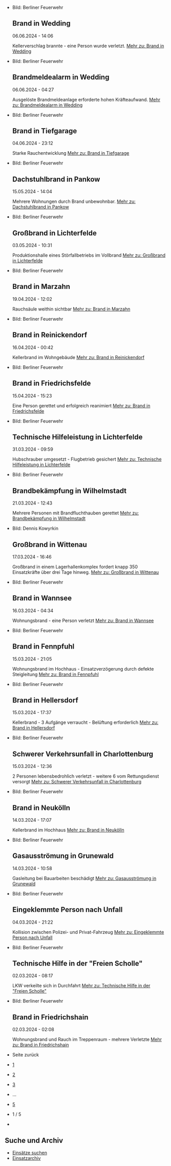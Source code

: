 * Bild: Berliner Feuerwehr

  Brand in Wedding
  ----------

   06.06.2024 - 14:06

   Kellerverschlag brannte - eine Person wurde verletzt.
  [Mehr zu: Brand in Wedding](https://www.berliner-feuerwehr.de/aktuelles/einsaetze/brand-in-wedding-3-4455/)

* Bild: Berliner Feuerwehr

  Brandmeldealarm in Wedding
  ----------

   06.06.2024 - 04:27

   Ausgelöste Brandmeldeanlage erforderte hohen Kräfteaufwand.
  [Mehr zu: Brandmeldealarm in Wedding](https://www.berliner-feuerwehr.de/aktuelles/einsaetze/brandmeldealarm-in-wedding-4454/)

* Bild: Berliner Feuerwehr

  Brand in Tiefgarage
  ----------

   04.06.2024 - 23:12

   Starke Rauchentwicklung
  [Mehr zu: Brand in Tiefgarage](https://www.berliner-feuerwehr.de/aktuelles/einsaetze/brand-in-tiefgarage-1-4452/)

* Bild: Berliner Feuerwehr

  Dachstuhlbrand in Pankow
  ----------

   15.05.2024 - 14:04

   Mehrere Wohnungen durch Brand unbewohnbar.
  [Mehr zu: Dachstuhlbrand in Pankow](https://www.berliner-feuerwehr.de/aktuelles/einsaetze/dachstuhlbrand-in-pankow-4434/)

* Bild: Berliner Feuerwehr

  Großbrand in Lichterfelde
  ----------

   03.05.2024 - 10:31

   Produktionshalle eines Störfallbetriebs im Vollbrand
  [Mehr zu: Großbrand in Lichterfelde](https://www.berliner-feuerwehr.de/aktuelles/einsaetze/grossbrand-in-lichterfelde-1-4436/)

* Bild: Berliner Feuerwehr

  Brand in Marzahn
  ----------

   19.04.2024 - 12:02

   Rauchsäule weithin sichtbar
  [Mehr zu: Brand in Marzahn](https://www.berliner-feuerwehr.de/aktuelles/einsaetze/brand-in-marzahn-5-4422/)

* Bild: Berliner Feuerwehr

  Brand in Reinickendorf
  ----------

   16.04.2024 - 00:42

   Kellerbrand im Wohngebäude
  [Mehr zu: Brand in Reinickendorf](https://www.berliner-feuerwehr.de/aktuelles/einsaetze/brand-in-reinickendorf-7-4419/)

* Bild: Berliner Feuerwehr

  Brand in Friedrichsfelde
  ----------

   15.04.2024 - 15:23

   Eine Person gerettet und erfolgreich reanimiert
  [Mehr zu: Brand in Friedrichsfelde](https://www.berliner-feuerwehr.de/aktuelles/einsaetze/brand-in-friedrichsfelde-4-4420/)

* Bild: Berliner Feuerwehr

  Technische Hilfeleistung in Lichterfelde
  ----------

   31.03.2024 - 09:59

   Hubschrauber umgesetzt - Flugbetrieb gesichert
  [Mehr zu: Technische Hilfeleistung in Lichterfelde](https://www.berliner-feuerwehr.de/aktuelles/einsaetze/technische-hilfeleistung-in-lichterfelde-1-4413/)

* Bild: Berliner Feuerwehr

  Brandbekämpfung in Wilhelmstadt
  ----------

   21.03.2024 - 12:43

   Mehrere Personen mit Brandfluchthauben gerettet
  [Mehr zu: Brandbekämpfung in Wilhelmstadt](https://www.berliner-feuerwehr.de/aktuelles/einsaetze/brandbekaempfung-in-wilhelmstadt-4408/)

* Bild: Dennis Kowyrkin

  Großbrand in Wittenau
  ----------

   17.03.2024 - 16:46

   Großbrand in einem Lagerhallenkomplex fordert knapp 350 Einsatzkräfte über drei Tage hinweg.
  [Mehr zu: Großbrand in Wittenau](https://www.berliner-feuerwehr.de/aktuelles/einsaetze/grossbrand-in-wittenau-1-4411/)

* Bild: Berliner Feuerwehr

  Brand in Wannsee
  ----------

   16.03.2024 - 04:34

   Wohnungsbrand - eine Person verletzt
  [Mehr zu: Brand in Wannsee](https://www.berliner-feuerwehr.de/aktuelles/einsaetze/brand-in-wannsee-4398/)

* Bild: Berliner Feuerwehr

  Brand in Fennpfuhl
  ----------

   15.03.2024 - 21:05

   Wohnungsbrand im Hochhaus - Einsatzverzögerung durch defekte Steigleitung
  [Mehr zu: Brand in Fennpfuhl](https://www.berliner-feuerwehr.de/aktuelles/einsaetze/brand-in-fennpfuhl-4-4401/)

* Bild: Berliner Feuerwehr

  Brand in Hellersdorf
  ----------

   15.03.2024 - 17:37

   Kellerbrand - 3 Aufgänge verraucht - Belüftung erforderlich
  [Mehr zu: Brand in Hellersdorf](https://www.berliner-feuerwehr.de/aktuelles/einsaetze/brand-in-hellersdorf-4-4400/)

* Bild: Berliner Feuerwehr

  Schwerer Verkehrsunfall in Charlottenburg
  ----------

   15.03.2024 - 12:36

   2 Personen lebensbedrohlich verletzt - weitere 6 vom Rettungsdienst versorgt
  [Mehr zu: Schwerer Verkehrsunfall in Charlottenburg](https://www.berliner-feuerwehr.de/aktuelles/einsaetze/schwerer-verkehrsunfall-in-charlottenburg-2-4399/)

* Bild: Berliner Feuerwehr

  Brand in Neukölln
  ----------

   14.03.2024 - 17:07

   Kellerbrand im Hochhaus
  [Mehr zu: Brand in Neukölln](https://www.berliner-feuerwehr.de/aktuelles/einsaetze/brand-in-neukoelln-12-4402/)

* Bild: Berliner Feuerwehr

  Gasausströmung in Grunewald
  ----------

   14.03.2024 - 10:58

   Gasleitung bei Bauarbeiten beschädigt
  [Mehr zu: Gasausströmung in Grunewald](https://www.berliner-feuerwehr.de/aktuelles/einsaetze/gasausstroemung-in-grunewald-4403/)

* Bild: Berliner Feuerwehr

  Eingeklemmte Person nach Unfall
  ----------

   04.03.2024 - 21:22

   Kollision zwischen Polizei- und Privat-Fahrzeug
  [Mehr zu: Eingeklemmte Person nach Unfall](https://www.berliner-feuerwehr.de/aktuelles/einsaetze/eingeklemmte-person-nach-unfall-4397/)

* Bild: Berliner Feuerwehr

  Technische Hilfe in der "Freien Scholle"
  ----------

   02.03.2024 - 08:17

   LKW verkeilte sich in Durchfahrt
  [Mehr zu: Technische Hilfe in der "Freien Scholle"](https://www.berliner-feuerwehr.de/aktuelles/einsaetze/technische-hilfe-in-der-freien-scholle-4395/)

* Bild: Berliner Feuerwehr

  Brand in Friedrichshain
  ----------

   02.03.2024 - 02:08

   Wohnungsbrand und Rauch im Treppenraum - mehrere Verletzte
  [Mehr zu: Brand in Friedrichshain](https://www.berliner-feuerwehr.de/aktuelles/einsaetze/brand-4396/)

* Seite zurück

* [1](https://www.berliner-feuerwehr.de/aktuelles/einsaetze/1/?fbclid=IwZXh0bgNhZW0CMTAAAR2mO77RVSJQ4n1qhN_TaiiozYIeGzryYk6ZWuAeAzEGUw5V1_tsBhobnFo_aem_AVpM8XjAnIpf42qqCAVVnQ52_RBt9tBBZcuqqdFU0buzEg6DKx5xfMRDh9L6c3fnPfXjIRYJBwtFR_Xg7o5x-OqK)
* [2](https://www.berliner-feuerwehr.de/aktuelles/einsaetze/2/?fbclid=IwZXh0bgNhZW0CMTAAAR2mO77RVSJQ4n1qhN_TaiiozYIeGzryYk6ZWuAeAzEGUw5V1_tsBhobnFo_aem_AVpM8XjAnIpf42qqCAVVnQ52_RBt9tBBZcuqqdFU0buzEg6DKx5xfMRDh9L6c3fnPfXjIRYJBwtFR_Xg7o5x-OqK)
* [3](https://www.berliner-feuerwehr.de/aktuelles/einsaetze/3/?fbclid=IwZXh0bgNhZW0CMTAAAR2mO77RVSJQ4n1qhN_TaiiozYIeGzryYk6ZWuAeAzEGUw5V1_tsBhobnFo_aem_AVpM8XjAnIpf42qqCAVVnQ52_RBt9tBBZcuqqdFU0buzEg6DKx5xfMRDh9L6c3fnPfXjIRYJBwtFR_Xg7o5x-OqK)
* …
* [5](https://www.berliner-feuerwehr.de/aktuelles/einsaetze/5/?fbclid=IwZXh0bgNhZW0CMTAAAR2mO77RVSJQ4n1qhN_TaiiozYIeGzryYk6ZWuAeAzEGUw5V1_tsBhobnFo_aem_AVpM8XjAnIpf42qqCAVVnQ52_RBt9tBBZcuqqdFU0buzEg6DKx5xfMRDh9L6c3fnPfXjIRYJBwtFR_Xg7o5x-OqK)
* 1 / 5
* [](https://www.berliner-feuerwehr.de/aktuelles/einsaetze/2/?fbclid=IwZXh0bgNhZW0CMTAAAR2mO77RVSJQ4n1qhN_TaiiozYIeGzryYk6ZWuAeAzEGUw5V1_tsBhobnFo_aem_AVpM8XjAnIpf42qqCAVVnQ52_RBt9tBBZcuqqdFU0buzEg6DKx5xfMRDh9L6c3fnPfXjIRYJBwtFR_Xg7o5x-OqK)

Suche und Archiv
----------

* [Einsätze suchen](https://www.berliner-feuerwehr.de/aktuelles/einsaetze/einsatzsuche/)
* [Einsatzarchiv](https://www.berliner-feuerwehr.de/aktuelles/einsaetze/einsatzarchiv/)
